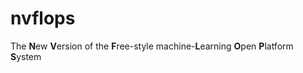 # nvflops
The **N**ew **V**ersion of the **F**ree-style machine-**L**earning **O**pen **P**latform **S**ystem

